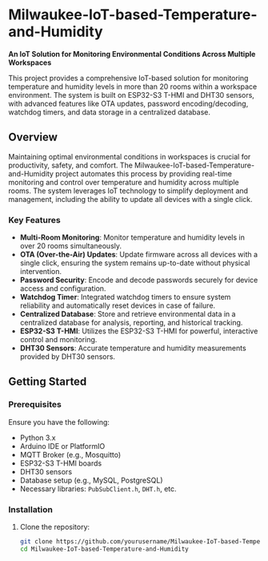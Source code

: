 # Milwaukee-IoT-based-Temperature-and-Humidity

**An IoT Solution for Monitoring Environmental Conditions Across Multiple Workspaces**

This project provides a comprehensive IoT-based solution for monitoring temperature and humidity levels in more than 20 rooms within a workspace environment. The system is built on ESP32-S3 T-HMI and DHT30 sensors, with advanced features like OTA updates, password encoding/decoding, watchdog timers, and data storage in a centralized database.

## Overview

Maintaining optimal environmental conditions in workspaces is crucial for productivity, safety, and comfort. The Milwaukee-IoT-based-Temperature-and-Humidity project automates this process by providing real-time monitoring and control over temperature and humidity across multiple rooms. The system leverages IoT technology to simplify deployment and management, including the ability to update all devices with a single click.

### Key Features

- **Multi-Room Monitoring**: Monitor temperature and humidity levels in over 20 rooms simultaneously.
- **OTA (Over-the-Air) Updates**: Update firmware across all devices with a single click, ensuring the system remains up-to-date without physical intervention.
- **Password Security**: Encode and decode passwords securely for device access and configuration.
- **Watchdog Timer**: Integrated watchdog timers to ensure system reliability and automatically reset devices in case of failure.
- **Centralized Database**: Store and retrieve environmental data in a centralized database for analysis, reporting, and historical tracking.
- **ESP32-S3 T-HMI**: Utilizes the ESP32-S3 T-HMI for powerful, interactive control and monitoring.
- **DHT30 Sensors**: Accurate temperature and humidity measurements provided by DHT30 sensors.

## Getting Started

### Prerequisites

Ensure you have the following:

- Python 3.x
- Arduino IDE or PlatformIO
- MQTT Broker (e.g., Mosquitto)
- ESP32-S3 T-HMI boards
- DHT30 sensors
- Database setup (e.g., MySQL, PostgreSQL)
- Necessary libraries: `PubSubClient.h`, `DHT.h`, etc.

### Installation

1. Clone the repository:

   ```bash
   git clone https://github.com/yourusername/Milwaukee-IoT-based-Temperature-and-Humidity.git
   cd Milwaukee-IoT-based-Temperature-and-Humidity
